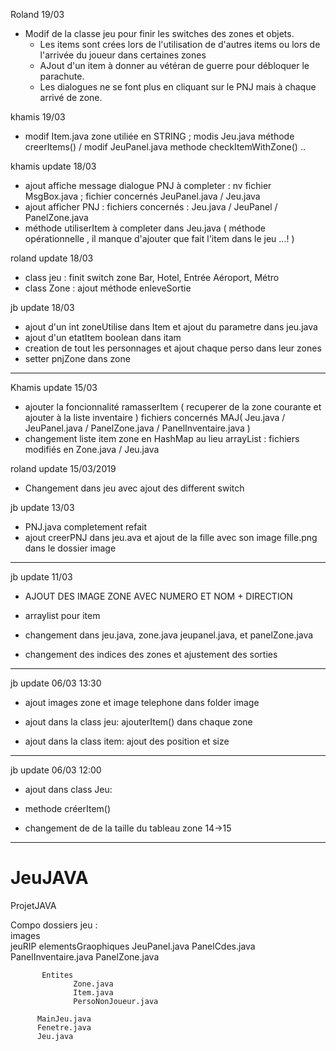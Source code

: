 Roland 19/03
+ Modif de la classe jeu pour finir les switches des zones et objets.
   - Les items sont crées lors de l'utilisation de d'autres items ou lors de l'arrivée du joueur dans certaines zones
   - AJout d'un item à donner au vétéran de guerre pour débloquer le parachute.
   - Les dialogues ne se font plus en cliquant sur le PNJ mais à chaque arrivé de zone.


khamis 19/03
+ modif Item.java zone utiliée en STRING ; modis Jeu.java méthode creerItems() / modif JeuPanel.java methode checkItemWithZone() ..


khamis update 18/03
+ ajout affiche message dialogue PNJ à completer  : nv fichier MsgBox.java ; fichier concernés JeuPanel.java / Jeu.java
+ ajout afficher PNJ  : fichiers concernés  : Jeu.java / JeuPanel / PanelZone.java
+ méthode utiliserItem à completer dans Jeu.java ( méthode opérationnelle , il manque d'ajouter que fait l'item dans le jeu ...! ) 

roland update 18/03
+ class jeu :
   finit switch zone Bar, Hotel, Entrée Aéroport, Métro
+ class Zone :
   ajout méthode enleveSortie


jb update 18/03
+ ajout d'un int zoneUtilise dans Item et ajout du parametre dans jeu.java
+ ajout d'un etatItem boolean dans itam
+ creation de tout les personnages et ajout chaque perso dans leur zones
+ setter pnjZone dans zone

------------------------------------------------------------------------------

Khamis update 15/03
+ ajouter la foncionnalité ramasserItem ( recuperer de la zone courante et ajouter à la liste inventaire ) 
   fichiers concernés MAJ( Jeu.java / JeuPanel.java / PanelZone.java / PanelInventaire.java )
+ changement liste item zone en HashMap au lieu arrayList : fichiers modifiés en Zone.java / Jeu.java 


roland update 15/03/2019
+ Changement dans jeu avec ajout des different switch


jb update 13/03
+ PNJ.java completement refait
+ ajout creerPNJ dans jeu.ava
et ajout de la fille avec son image fille.png dans le dossier image

----------------------------------------------------------
jb update 11/03

+ AJOUT DES IMAGE ZONE AVEC NUMERO ET NOM + DIRECTION

+ arraylist pour item
+ changement dans jeu.java, zone.java jeupanel.java, et panelZone.java

+ changement des indices des zones et ajustement des sorties

---------------------------------------------------
jb update 06/03 13:30
+ ajout images zone et image telephone dans folder image

+ ajout dans la class jeu: ajouterItem() dans chaque zone
+ ajout dans la class item: ajout des position et size



-----------------------
jb update 06/03 12:00

+ ajout dans class Jeu:
+ methode créerItem()

+ changement de de la taille du tableau zone 14->15

-------------------------------------------
# JeuJAVA
ProjetJAVA
   
   
   
Compo dossiers jeu :   
    images      
    jeuRIP
           elementsGraophiques
                  JeuPanel.java
                  PanelCdes.java
                  PanelInventaire.java
                  PanelZone.java

           Entites
                  Zone.java
                  Item.java
                  PersoNonJoueur.java

          MainJeu.java 
          Fenetre.java
          Jeu.java
